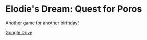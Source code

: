 Elodie's Dream: Quest for Poros
===============================

Another game for another birthday!  

[Google Drive](https://drive.google.com/folderview?id=0B6N5uSg3peeMeHotSWpQVi00SXM&usp=sharing)
